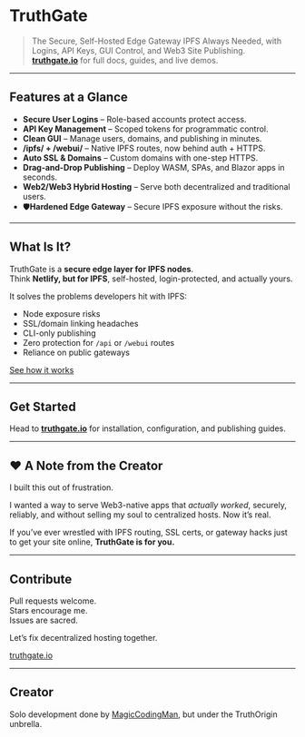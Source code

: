# TruthGate


> The Secure, Self-Hosted Edge Gateway IPFS Always Needed, with Logins, API Keys, GUI Control, and Web3 Site Publishing.  
> **[truthgate.io](https://truthgate.io)** for full docs, guides, and live demos.

---

## Features at a Glance

- **Secure User Logins** – Role-based accounts protect access.
- **API Key Management** – Scoped tokens for programmatic control.
- **Clean GUI** – Manage users, domains, and publishing in minutes.
- **/ipfs/ + /webui/** – Native IPFS routes, now behind auth + HTTPS.
- **Auto SSL & Domains** – Custom domains with one-step HTTPS.
- **Drag-and-Drop Publishing** – Deploy WASM, SPAs, and Blazor apps in seconds.
- **Web2/Web3 Hybrid Hosting** – Serve both decentralized and traditional users.
- 🛡**Hardened Edge Gateway** – Secure IPFS exposure without the risks.

---

## What Is It?

TruthGate is a **secure edge layer for IPFS nodes**.  
Think **Netlify, but for IPFS**, self-hosted, login-protected, and actually yours.  

It solves the problems developers hit with IPFS:  
- Node exposure risks  
- SSL/domain linking headaches  
- CLI-only publishing  
- Zero protection for `/api` or `/webui` routes  
- Reliance on public gateways  

[See how it works](https://truthgate.io)

---

## Get Started

Head to **[truthgate.io](https://truthgate.io)** for installation, configuration, and publishing guides.  

---

## ❤️ A Note from the Creator

I built this out of frustration.  

I wanted a way to serve Web3-native apps that *actually worked*, securely, reliably, and without selling my soul to centralized hosts. Now it’s real.  

If you’ve ever wrestled with IPFS routing, SSL certs, or gateway hacks just to get your site online, **TruthGate is for you.**

---

## Contribute

Pull requests welcome.  
Stars encourage me.  
Issues are sacred.  

Let’s fix decentralized hosting together.  

[truthgate.io](https://truthgate.io)  

---

## Creator

Solo development done by [MagicCodingMan](https://github.com/magiccodingman), but under the TruthOrigin unbrella.
